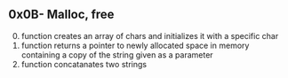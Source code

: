 ## 0x0B- Malloc, free
0. function creates an array of chars and initializes it with a specific char
1. function returns a pointer to newly allocated space in memory containing a copy of the string given as a parameter
2. function concatanates two strings
